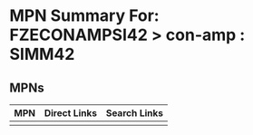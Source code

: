 



# MPN Summary For: FZECONAMPSI42 > con-amp : SIMM42

## MPNs
  

|MPN|Direct Links|Search Links|
| :--- | :--- | :--- |
||||
